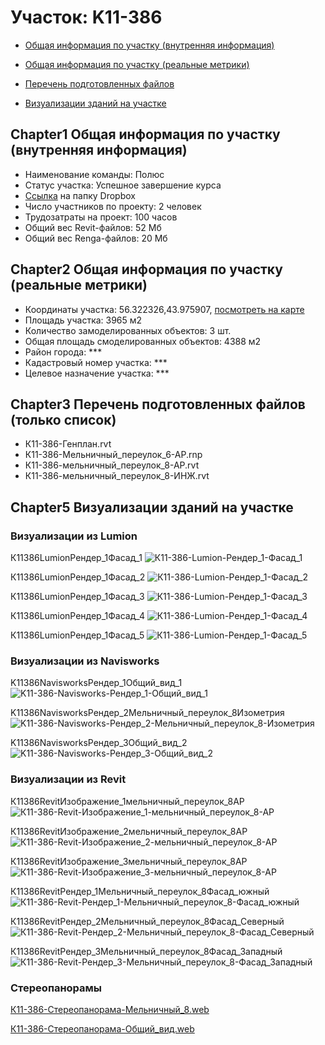 # Участок: K11-386

* [Общая информация по участку (внутренняя информация)](#Chapter1)

* [Общая информация по участку (реальные метрики)](#Chapter2)

* [Перечень подготовленных файлов](#Chapter3)

* [Визуализации зданий на участке](#Chapter5)

## <a id="test">Chapter1</a> Общая информация по участку (внутренняя информация)
+ Наименование команды: Полюс
+ Статус участка: Успешное завершение курса
+ [Ссылка](https://www.dropbox.com/sh/wvvgv1nw1iqred9/AACbqaaFjLUuci-0yNImmxsHa/K11_386?dl=0) на папку Dropbox
+ Число участников по проекту: 2 человек
+ Трудозатраты на проект: 100 часов
+ Общий вес Revit-файлов: 52 Мб
+ Общий вес Renga-файлов: 20 Мб
## <a id="test">Chapter2</a> Общая информация по участку (реальные метрики)
+ Координаты участка: 56.322326,43.975907, [посмотреть на карте]("yandex.ru/maps/47/nizhny-novgorod/?ll=56.322326%2C43.975907&z=19")
+ Площадь участка: 3965 м2
+ Количество замоделированных объектов: 3 шт.
+ Общая площадь смоделированных объектов: 4388 м2
+ Район города: *** 
+ Кадастровый номер участка: *** 
+ Целевое назначение участка: *** 
## <a id="test">Chapter3</a> Перечень подготовленных файлов (только список)
+ К11-386-Генплан.rvt
+ К11-386-Мельничный_переулок_6-АР.rnp
+ К11-386-мельничный_переулок_8-АР.rvt
+ К11-386-мельничный_переулок_8-ИНЖ.rvt
## <a id="test">Chapter5</a> Визуализации зданий на участке
### Визуализации из Lumion
К11386LumionРендер_1Фасад_1
![К11-386-Lumion-Рендер_1-Фасад_1](/Images/K11_386/К11-386-Lumion-Рендер_1-Фасад_1_Compressed.jpg)

К11386LumionРендер_1Фасад_2
![К11-386-Lumion-Рендер_1-Фасад_2](/Images/K11_386/К11-386-Lumion-Рендер_1-Фасад_2_Compressed.jpg)

К11386LumionРендер_1Фасад_3
![К11-386-Lumion-Рендер_1-Фасад_3](/Images/K11_386/К11-386-Lumion-Рендер_1-Фасад_3_Compressed.jpg)

К11386LumionРендер_1Фасад_4
![К11-386-Lumion-Рендер_1-Фасад_4](/Images/K11_386/К11-386-Lumion-Рендер_1-Фасад_4_Compressed.jpg)

К11386LumionРендер_1Фасад_5
![К11-386-Lumion-Рендер_1-Фасад_5](/Images/K11_386/К11-386-Lumion-Рендер_1-Фасад_5_Compressed.jpg)

### Визуализации из Navisworks
K11386NavisworksРендер_1Общий_вид_1
![K11-386-Navisworks-Рендер_1-Общий_вид_1](/Images/K11_386/K11-386-Navisworks-Рендер_1-Общий_вид_1_Compressed.jpg)

K11386NavisworksРендер_2Мельничный_переулок_8Изометрия
![K11-386-Navisworks-Рендер_2-Мельничный_переулок_8-Изометрия](/Images/K11_386/K11-386-Navisworks-Рендер_2-Мельничный_переулок_8-Изометрия_Compressed.jpg)

K11386NavisworksРендер_3Общий_вид_2
![K11-386-Navisworks-Рендер_3-Общий_вид_2](/Images/K11_386/K11-386-Navisworks-Рендер_3-Общий_вид_2_Compressed.jpg)

### Визуализации из Revit
К11386RevitИзображение_1мельничный_переулок_8АР
![К11-386-Revit-Изображение_1-мельничный_переулок_8-АР](/Images/K11_386/К11-386-Revit-Изображение_1-мельничный_переулок_8-АР_Compressed.jpg)

К11386RevitИзображение_2мельничный_переулок_8АР
![К11-386-Revit-Изображение_2-мельничный_переулок_8-АР](/Images/K11_386/К11-386-Revit-Изображение_2-мельничный_переулок_8-АР_Compressed.jpg)

К11386RevitИзображение_3мельничный_переулок_8АР
![К11-386-Revit-Изображение_3-мельничный_переулок_8-АР](/Images/K11_386/К11-386-Revit-Изображение_3-мельничный_переулок_8-АР_Compressed.jpg)

К11386RevitРендер_1Мельничный_переулок_8Фасад_южный
![К11-386-Revit-Рендер_1-Мельничный_переулок_8-Фасад_южный](/Images/K11_386/К11-386-Revit-Рендер_1-Мельничный_переулок_8-Фасад_южный_Compressed.jpg)

К11386RevitРендер_2Мельничный_переулок_8Фасад_Северный
![К11-386-Revit-Рендер_2-Мельничный_переулок_8-Фасад_Северный](/Images/K11_386/К11-386-Revit-Рендер_2-Мельничный_переулок_8-Фасад_Северный_Compressed.jpg)

К11386RevitРендер_3Мельничный_переулок_8Фасад_Западный
![К11-386-Revit-Рендер_3-Мельничный_переулок_8-Фасад_Западный](/Images/K11_386/К11-386-Revit-Рендер_3-Мельничный_переулок_8-Фасад_Западный_Compressed.jpg)

### Стереопанорамы
[К11-386-Стереопанорама-Мельничный_8.web](https://pano.autodesk.com/pano.html?mono=jpgs/05ce6deb-8701-4c14-88d6-b3b80018d5d3&version=2)

[К11-386-Стереопанорама-Общий_вид.web](https://pano.autodesk.com/pano.html?url=jpgs/a9e5599a-b7d4-4407-8d40-e25fef8e2e1b&version=2)

